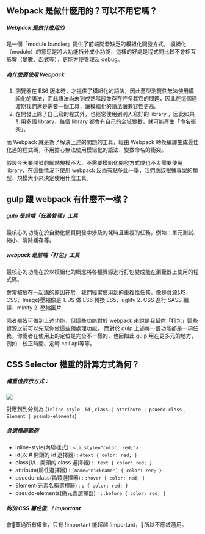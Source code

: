 ## Webpack 是做什麼用的？可以不用它嗎？

##### Webpack 是做什麼用的

是一個「module bundler」提供了前端開發缺乏的模組化開發方式。
模組化（module）的意思是將大功能拆分成小功能，這樣的好處是程式間比較不會相互影響（變數、函式等），更能方便管理及 debug。

#####  為什麼要使用 Webpack

1. 瀏覽器在 ES6 版本時，才提供了模組化的語法，因此舊型瀏覽性無法使用模組化的語法，而此語法尚未到成熟階段並存在許多其它的問題，因此在這個過渡期我們還是需要一個工具，讓模組化的語法讓兼容性更高。
2. 在開發上除了自己寫的程式外，也經常使用到別人寫好的 library ，因此如果引用多個 library，每個 library 都會有自己的全域變數，就可能產生「命名衝突」。

而 Webpack 就是為了解決上述的問題的工具，經由 Webpack 轉換編譯生成最佳化過的程式碼，不用擔心無法使用模組化的語法、變數命名的衝突。

假設今天要開發的網站規模不大、不需要模組化開發方式或也不太需要使用 library，在這個情況下使用 webpack 反而有點多此一舉，我們應該根據專案的類型、規模大小來決定使用什麼工具。

## gulp 跟 webpack 有什麼不一樣？

##### gulp 是前端「任務管理」工具

最核心的功能在於自動化網頁開發中涉及的耗時且重複的任務，例如：單元測試、縮小、清除緩存等。

##### webpack 是前端「打包」工具

最核心的功能在於以模組化的概念將各種資源進行打包變成能在瀏覽器上使用的程式碼。

會常被放在一起講的原因在於，我們經常使用到的重複性任務，像是資源(JS、CSS、Image)壓縮像是
    1. JS 做 ES6 轉換 ES5、uglify
    2. CSS 進行 SASS 編譯、minify
    2. 壓縮圖片

兩者都皆可做到上述功能，但這些功能對於 webpack 來說是我幫你「打包」這些資源之前可以先幫你做這些預處理功能。
而對於 gulp 上述每一個功能都是一項任務，你兩者在使用上的定位是完全不一樣的，也因如此 gulp 用在更多元的地方，例如：校正時間、定時 call api等等。


## CSS Selector 權重的計算方式為何？

##### 權重值表示方式：

![](https://i2.wp.com/css-tricks.com/wp-content/csstricks-uploads/specificity-calculationbase.png?resize=570%2C346)

對應到到分別為
(`inline-style` , `id` , `class | attribute | psuedo-class` , `Element | pseudo-elements`)

##### 各選擇器範例

* inline-style(內聯樣式) :  `<li style="color: red;">`
* id(以 # 開頭的 id 選擇器) :  `#text { color: red; }`
* class(以 . 開頭的 class 選擇器) :  `.text { color: red; }`
* attribute(屬性選擇器) :  `[name="nickname"] { color: red; }`
* psuedo-class(偽類選擇器) : `:hover { color: red; }`
* Element(元素名稱選擇器)  :  `p { color: red; }`
* pseudo-elements(偽元素選擇器) :  `::before { color: red; }`

##### 附加 CSS 屬性值: ！important
會蓋過所有權重，只有 !important 能超越 !important，所以不應該濫用。